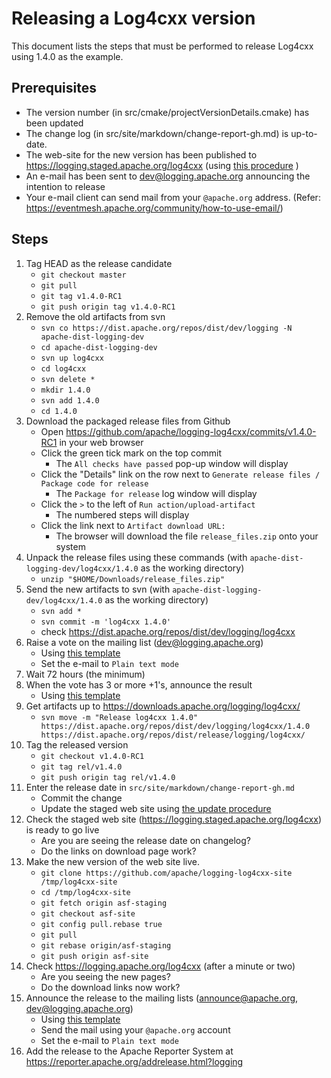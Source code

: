 Releasing a Log4cxx version
===================

This document lists the steps that must be performed to release Log4cxx
using 1.4.0 as the example.

Prerequisites
----------

* The version number (in src/cmake/projectVersionDetails.cmake) has been updated
* The change log (in src/site/markdown/change-report-gh.md) is up-to-date.
* The web-site for the new version has been published to https://logging.staged.apache.org/log4cxx (using [this procedure](staging.md) )
* An e-mail has been sent to dev@logging.apache.org announcing the intention to release
* Your e-mail client can send mail from your `@apache.org` address. (Refer: https://eventmesh.apache.org/community/how-to-use-email/)

Steps
-----

1. Tag HEAD as the release candidate
    - `git checkout master`
    - `git pull`
    - `git tag v1.4.0-RC1`
    - `git push origin tag v1.4.0-RC1`
1. Remove the old artifacts from svn
    - `svn co https://dist.apache.org/repos/dist/dev/logging -N apache-dist-logging-dev`
    - `cd apache-dist-logging-dev`
    - `svn up log4cxx`
    - `cd log4cxx`
    - `svn delete *`
    - `mkdir 1.4.0`
    - `svn add 1.4.0`
    - `cd 1.4.0`
1. Download the packaged release files from Github
    - Open https://github.com/apache/logging-log4cxx/commits/v1.4.0-RC1 in your web browser
    - Click the green tick mark on the top commit
        - The `All checks have passed` pop-up window will display
    - Click the "Details" link on the row next to `Generate release files / Package code for release`
        - The `Package for release` log window will display
    - Click the `>` to the left of `Run action/upload-artifact`
        - The numbered steps will display
    - Click the link next to `Artifact download URL:`
        - The browser will download the file `release_files.zip` onto your system
1. Unpack the release files using these commands (with `apache-dist-logging-dev/log4cxx/1.4.0` as the working directory)
    - `unzip "$HOME/Downloads/release_files.zip"`
1. Send the new artifacts to svn (with `apache-dist-logging-dev/log4cxx/1.4.0` as the working directory)
    - `svn add *`
    - `svn commit -m 'log4cxx 1.4.0'`
    - check https://dist.apache.org/repos/dist/dev/logging/log4cxx
1. Raise a vote on the mailing list (dev@logging.apache.org)
   - Using [this template](MailTemplate.txt)
   - Set the e-mail to `Plain text mode`
1. Wait 72 hours (the minimum)
1. When the vote has 3 or more +1's, announce the result
   - Using [this template](MailTemplate.Result.txt)
1. Get artifacts up to https://downloads.apache.org/logging/log4cxx/
    - `svn move -m "Release log4cxx 1.4.0" https://dist.apache.org/repos/dist/dev/logging/log4cxx/1.4.0   https://dist.apache.org/repos/dist/release/logging/log4cxx/`
1. Tag the released version
    - `git checkout v1.4.0-RC1`
    - `git tag rel/v1.4.0`
    - `git push origin tag rel/v1.4.0`
1. Enter the release date in `src/site/markdown/change-report-gh.md`
    - Commit the change
    - Update the staged web site using [the update procedure](staging.md)
1. Check the staged web site (https://logging.staged.apache.org/log4cxx) is ready to go live
    - Are you are seeing the release date on changelog?
    - Do the links on download page work?
1. Make the new version of the web site live.
    - `git clone https://github.com/apache/logging-log4cxx-site /tmp/log4cxx-site`
    - `cd /tmp/log4cxx-site`
    - `git fetch origin asf-staging`
    - `git checkout asf-site`
    - `git config pull.rebase true`
    - `git pull`
    - `git rebase origin/asf-staging`
    - `git push origin asf-site`
1. Check https://logging.apache.org/log4cxx (after a minute or two)
    - Are you seeing the new pages?
    - Do the download links now work?
1. Announce the release to the mailing lists (announce@apache.org, dev@logging.apache.org)
   - Using [this template](MailTemplate.Announce.txt)
   - Send the mail using your `@apache.org` account
   - Set the e-mail to `Plain text mode`
1. Add the release to the Apache Reporter System at https://reporter.apache.org/addrelease.html?logging
